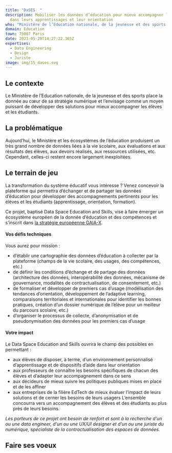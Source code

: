 ```yaml
---
title: "DaSES  "
description: Mobiliser les données d’éducation pour mieux accompagner les élèves
  dans leurs apprentissages et leur orientation
who: "Ministère de l’Education nationale, de la jeunesse et des sports "
domain: Education
town: 75007 Paris
date: 2021-05-20T14:27:22.365Z
expertises:
  - Data Engineering
  - Design
  - Juriste
image: img/15_dases.svg
---
```

## Le contexte

Le Ministère de l’Education nationale, de la jeunesse et des sports place la donnée au cœur de sa stratégie numérique et l’envisage comme un moyen puissant de développer des solutions pour mieux accompagner les élèves et les étudiants. 

## La problématique

Aujourd’hui, le Ministère et les écosystèmes de l’éducation produisent un très grand nombre de données liées à la vie scolaire, aux évaluations et aux résultats des élèves, aux devoirs réalisés, aux ressources utilisées, etc. Cependant, celles-ci restent encore largement inexploitées. 

## Le terrain de jeu 

La transformation du système éducatif vous intéresse ? Venez concevoir la plateforme qui permettra d’échanger et de partager les données d’éducation pour développer des accompagnements pertinents pour les élèves et les étudiants (apprentissage, orientation, formation). 

Ce projet, baptisé Data Space Education and Skills, vise à faire émerger un écosystème européen de la donnée d’éducation et des compétences et s’inscrit dans [la stratégie européenne GAIA-X](https://www.data-infrastructure.eu/GAIAX/Navigation/EN/Home/home.html). 

#### Vos défis techniques 

Vous aurez pour mission : 
* d’établir une cartographie des données d’éducation à collecter par la plateforme (champs de la vie scolaire, des usages, des compétences, etc.) 
* de définir les conditions d’échange et de partage des données (architecture des données, interopérabilité des données, mécanisme de gouvernance, modalités de contractualisation, de consentement, etc.)
* de formaliser et développer de premiers cas d’usage (modélisation des tendances d’orientation, développement de l’adaptive learning, comparaisons territoriales et internationales pour identifier les bonnes pratiques, création d’un dossier numérique de l’élève pour un meilleur du parcours scolaire, etc.) 
* d’organiser le processus de collecte, d’anonymisation et de pseudonymisation des données pour les premiers cas d’usage

#### Votre impact 

Le Data Space Education and Skills ouvrira le champ des possibles en permettant : 
* aux élèves de disposer, à terme, d’un environnement personnalisé d’apprentissage et de dispositifs d’aide dans leur orientation 
* aux professeurs de connaître les besoins spécifiques de chacun des élèves et d’adapter leur accompagnement dans ce sens
* aux décideurs de mieux suivre les politiques publiques mises en place et de les affiner
* aux entreprises de la filière EdTech de mieux évaluer l’impact de leurs solutions et de cerner les besoins de leurs usagers
L’ensemble concourra vers un accompagnement des élèves et des étudiants au plus près de leurs besoins. 

_Les porteurs de ce projet ont besoin de renfort et sont à la recherche d’un ou une data engineer, d’un ou une UX/UI designer et d’un ou une juriste du numérique, spécialiste de la contractualisation des espaces de données._ 

## Faire ses voeux

